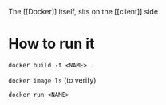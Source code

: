 The [[Docker]] itself, sits on the [[client]] side

# How to run it

`docker build -t <NAME> .`

`docker image ls` (to verify)

`docker run <NAME>`
